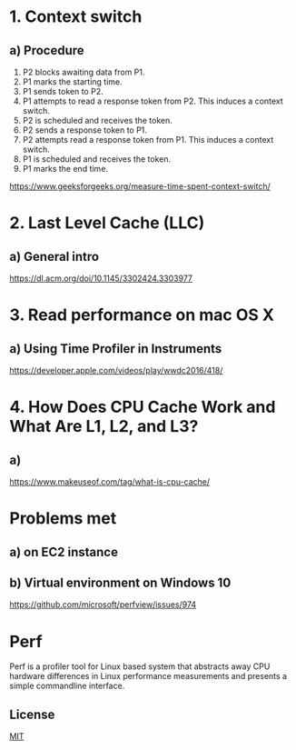 # 1. Context switch

## a) Procedure

1. P2 blocks awaiting data from P1.
2. P1 marks the starting time.
3. P1 sends token to P2.
4. P1 attempts to read a response token from P2. This induces a context switch.
5. P2 is scheduled and receives the token.
6. P2 sends a response token to P1.
7. P2 attempts read a response token from P1. This induces a context switch.
8. P1 is scheduled and receives the token.
9. P1 marks the end time.

https://www.geeksforgeeks.org/measure-time-spent-context-switch/

# 2. Last Level Cache (LLC)

## a) General intro

https://dl.acm.org/doi/10.1145/3302424.3303977

# 3. Read performance on mac OS X

## a) Using Time Profiler in Instruments

https://developer.apple.com/videos/play/wwdc2016/418/

# 4. How Does CPU Cache Work and What Are L1, L2, and L3?

## a)

https://www.makeuseof.com/tag/what-is-cpu-cache/

# Problems met

## a) on EC2 instance

## b) Virtual environment on Windows 10

https://github.com/microsoft/perfview/issues/974

# Perf

Perf is a profiler tool for Linux based system that abstracts away CPU hardware differences in Linux performance measurements and presents a simple commandline interface.

## License
[MIT](https://choosealicense.com/licenses/mit/)



